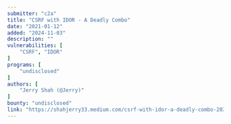 ```yaml
---
submitter: "c2a"
title: "CSRF with IDOR - A Deadly Combo"
date: "2021-01-12"
added: "2024-11-03"
description: ""
vulnerabilities: [
    "CSRF", "IDOR"
]
programs: [
    "undisclosed"
]
authors: [
    "Jerry Shah (@Jerry)"
]
bounty: "undisclosed"
link: "https://shahjerry33.medium.com/csrf-with-idor-a-deadly-combo-203e93967702"
---
```




